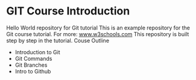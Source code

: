 # GIT Course Introduction
Hello World repository for Git tutorial
This is an example repository for the Git course tutorial.
For more: www.w3schools.com
This repository is built step by step in the tutorial.
Couse Outline
- Introduction to Git
- Git Commands
- Git Branches
- Intro to Github 
